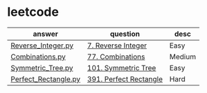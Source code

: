 # leetcode

| answer | question| desc |
|--------| --------| ---- |
|[Reverse_Integer.py](https://github.com/xiaohu50/leetcode/blob/master/Reverse_Integer.py)|[7. Reverse Integer](https://leetcode.com/problems/reverse-integer/#/description)|Easy|
|[Combinations.py](https://github.com/xiaohu50/leetcode/blob/master/Combinations.py)|[77. Combinations](https://leetcode.com/problems/combinations/#/description) |Medium|
|[Symmetric_Tree.py](https://github.com/xiaohu50/leetcode/blob/master/Symmetric_Tree.py)|[101. Symmetric Tree](https://leetcode.com/problems/symmetric-tree/#/description)|Easy|
|[Perfect_Rectangle.py](https://github.com/xiaohu50/leetcode/blob/master/Perfect_Rectangle.py) | [391. Perfect Rectangle](https://leetcode.com/problems/perfect-rectangle/#/description)| Hard|

